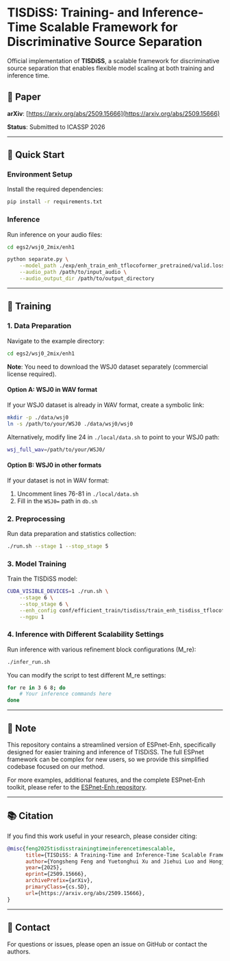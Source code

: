 # TISDiSS: Training- and Inference-Time Scalable Framework for Discriminative Source Separation

Official implementation of **TISDiSS**, a scalable framework for discriminative source separation that enables flexible model scaling at both training and inference time.

## 📄 Paper

**arXiv**: [https://arxiv.org/abs/2509.15666](https://arxiv.org/abs/2509.15666)

**Status**: Submitted to ICASSP 2026

---

## 🚀 Quick Start

### Environment Setup

Install the required dependencies:

```bash
pip install -r requirements.txt
```

### Inference

Run inference on your audio files:

```bash
cd egs2/wsj0_2mix/enh1

python separate.py \
    --model_path ./exp/enh_train_enh_tflocoformer_pretrained/valid.loss.ave_5best.pth \
    --audio_path /path/to/input_audio \
    --audio_output_dir /path/to/output_directory
```

---

## 🔧 Training

### 1. Data Preparation

Navigate to the example directory:

```bash
cd egs2/wsj0_2mix/enh1
```

**Note**: You need to download the WSJ0 dataset separately (commercial license required).

#### Option A: WSJ0 in WAV format
If your WSJ0 dataset is already in WAV format, create a symbolic link:

```bash
mkdir -p ./data/wsj0
ln -s /path/to/your/WSJ0 ./data/wsj0/wsj0
```

Alternatively, modify line 24 in `./local/data.sh` to point to your WSJ0 path:
```bash
wsj_full_wav=/path/to/your/WSJ0/
```

#### Option B: WSJ0 in other formats
If your dataset is not in WAV format:
1. Uncomment lines 76-81 in `./local/data.sh`
2. Fill in the `WSJ0=` path in `db.sh`

### 2. Preprocessing

Run data preparation and statistics collection:

```bash
./run.sh --stage 1 --stop_stage 5
```

### 3. Model Training

Train the TISDiSS model:

```bash
CUDA_VISIBLE_DEVICES=1 ./run.sh \
    --stage 6 \
    --stop_stage 6 \
    --enh_config conf/efficient_train/tisdiss/train_enh_tisdiss_tflocoformer_en-residual_en1x2_re1x6_l1+1x6.yaml \
    --ngpu 1
```

### 4. Inference with Different Scalability Settings

Run inference with various refinement block configurations (M_re):

```bash
./infer_run.sh
```

You can modify the script to test different M_re settings:
```bash
for re in 3 6 8; do
    # Your inference commands here
done
```

---

## 📝 Note

This repository contains a streamlined version of ESPnet-Enh, specifically designed for easier training and inference of TISDiSS. The full ESPnet framework can be complex for new users, so we provide this simplified codebase focused on our method.

For more examples, additional features, and the complete ESPnet-Enh toolkit, please refer to the [ESPnet-Enh repository](https://github.com/espnet/espnet).

---

## 📚 Citation

If you find this work useful in your research, please consider citing:

```bibtex
@misc{feng2025tisdisstrainingtimeinferencetimescalable,
      title={TISDiSS: A Training-Time and Inference-Time Scalable Framework for Discriminative Source Separation}, 
      author={Yongsheng Feng and Yuetonghui Xu and Jiehui Luo and Hongjia Liu and Xiaobing Li and Feng Yu and Wei Li},
      year={2025},
      eprint={2509.15666},
      archivePrefix={arXiv},
      primaryClass={cs.SD},
      url={https://arxiv.org/abs/2509.15666}, 
}
```

---

## 📧 Contact

For questions or issues, please open an issue on GitHub or contact the authors.
